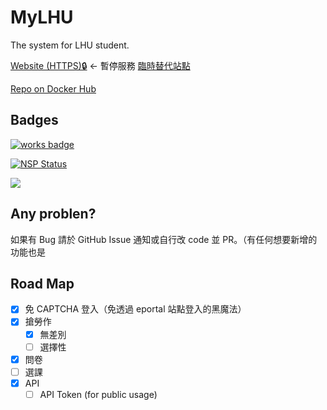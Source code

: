 # MyLHU

The system for LHU student.

[Website (HTTPS)🔒](https://mylhu.arukascloud.io/) <- 暫停服務
[臨時替代站點](https://mylhu.herokuapp.com/)

[Repo on Docker Hub](https://hub.docker.com/r/hans00/mylhu/)

## Badges

[![works badge](https://cdn.rawgit.com/nikku/works-on-my-machine/v0.2.0/badge.svg)](https://github.com/nikku/works-on-my-machine)

[![NSP Status](https://nodesecurity.io/orgs/hans00/projects/11378212-7f31-40ae-9ebf-d7303f96676e/badge)](https://nodesecurity.io/orgs/hans00/projects/11378212-7f31-40ae-9ebf-d7303f96676e)

[![](https://images.microbadger.com/badges/image/hans00/mylhu.svg)](https://microbadger.com/images/hans00/mylhu)

## Any problen?

如果有 Bug 請於 GitHub Issue 通知或自行改 code 並 PR。（有任何想要新增的功能也是

## Road Map

- [x] 免 CAPTCHA 登入（免透過 eportal 站點登入的黑魔法）
- [x] 搶勞作
    - [x] 無差別
    - [ ] 選擇性
- [x] 問卷
- [ ] 選課
- [x] API
	- [ ] API Token (for public usage)
